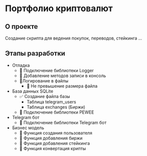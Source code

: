 # Портфолио криптовалют 
## О проекте
Создание скрипта для ведения покупок, переводов, стейкинга ...    
## Этапы разработки
- Отладка
  - 🔲 Подключение библиотеки Logger
  - 🔲 Добавление методов записи в консоль
  - 🔲Логирование в файлы
    - 🔲 Не превышение размера файла
- База данных SQLite
  - ✅ Создание файла базы
    - Таблица telegram_users
    - Таблица exchanges (Биржи)
  - 🔲 Подключение библиотеки PEWEE
- Telegram бот
  - 🔲 Подключение библиотеки Telegram бот
- Бизнес модель
  - 🔲 Функция создания пользователя
  - 🔲 Функция добавления биржи
  - 🔲 Функция добавления стейкинга
  - 🔲 Функция конвертация крипты
##
  
